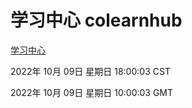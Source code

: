 # 学习中心 colearnhub
[学习中心](http://27.19.33.125:56308/colearnhub/)

2022年 10月 09日 星期日 18:00:03 CST

2022年 10月 09日 星期日 10:00:03 GMT
